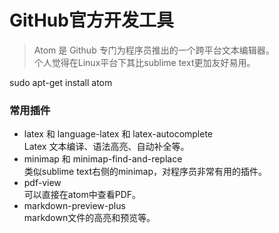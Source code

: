# GitHub官方开发工具
>Atom 是 Github 专门为程序员推出的一个跨平台文本编辑器。   
>个人觉得在Linux平台下其比sublime text更加友好易用。

sudo apt-get install atom

### 常用插件
* latex 和 language-latex 和 latex-autocomplete   
 Latex 文本编译、语法高亮、自动补全等。
* minimap 和 minimap-find-and-replace     
 类似sublime text右侧的minimap，对程序员非常有用的插件。
* pdf-view   
 可以直接在atom中查看PDF。
* markdown-preview-plus   
 markdown文件的高亮和预览等。

